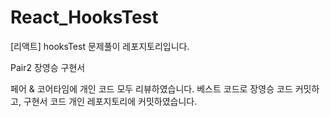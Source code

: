 # React_HooksTest
[리액트] hooksTest 문제풀이 레포지토리입니다.

Pair2 장영승 구현서

페어 & 코어타임에 개인 코드 모두 리뷰하였습니다.
베스트 코드로 장영승 코드 커밋하고, 구현서 코드 개인 레포지토리에 커밋하였습니다.
